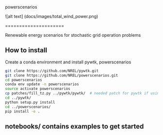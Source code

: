
powerscenarios

![alt text] (docs/images/total_wind_power.png)

=====================

Renewable energy scenarios for stochastic grid operation problems

## How to install

Create a conda environment and install pywtk, powerscenarios

```bash
git clone https://github.com/NREL/pywtk.git
git clone https://github.com/NREL/powerscenarios.git
cd powerscenarios
conda env update -n powerscenarios
source activate powerscenarios
cp patches/fill_tz.py ../pywtk/pywtk/  # needed patch for pywtk if using py3, or change print statements manually
cd ../pywtk/
python setup.py install
cd ../powerscenarios/
pip install -e .
```


## notebooks/ contains examples to get started


